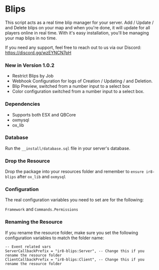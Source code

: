 # Blips

This script acts as a real time blip manager for your server. Add / Update / and Delete blips on your map and when you're done, it will update for all players online in real time. With it's easy installation, you'll be managing your map blips in no time.

If you need any support, feel free to reach out to us via our Discord: https://discord.gg/wzEYNCN7pH

### New in Version 1.0.2

- Restrict Blips by Job
- Webhook Configuration for logs of Creation / Updating / and Deletion.
- Blip Preview, switched from a number input to a select box
- Color configuration switched from a number input to a select box.

### Dependencies

- Supports both ESX and QBCore
- oxmysql
- ox_lib

### Database

Run the `__install/database.sql` file in your server's database.

### Drop the Resource

Drop the package into your resources folder and remember to `ensure ir8-blips` after `ox_lib` and `oxmysql`

### Configuration

The real configuration variables you need to set are for the following:

`Framework` and `Commands.Permissions`

### Renaming the Resource

If you rename the resource folder, make sure you set the following configuration variables to match the folder name:

```
-- Event related vars
ServerCallbackPrefix = "ir8-blips:Server", -- Change this if you rename the resource folder
ClientCallbackPrefix = "ir8-blips:Client", -- Change this if you rename the resource folder
```